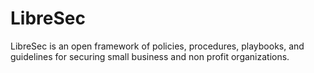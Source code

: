 # LibreSec
LibreSec is an open framework of policies, procedures, playbooks, and guidelines for securing small business and non profit organizations.
